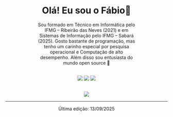 <h1 align="center"> Olá! Eu sou o Fábio👋</h1>

<div align="center">
  <p style="max-width: 60%;">
    Sou formado em Técnico em Informática pelo IFMG – Ribeirão das Neves (2021) e em Sistemas de Informação pelo IFMG – Sabará (2025). Gosto bastante de programação, mas tenho um carinho especial por pesquisa operacional e Computação de alto desempenho. Além disso sou entusiasta do mundo open source 🚀
  </p>
</div>

<br />

<div align="center">
  <a href="https://www.linkedin.com/in/fábio-augusto-400b55202/" target="_blank"><img src="https://img.shields.io/badge/-LinkedIn-%230077B5?style=for-the-badge&logo=linkedin&logoColor=white" target="_blank"></a>
  <a href = "mailto:fabio.augusto1911@gmail.com"><img src="https://img.shields.io/badge/Gmail-D14836?style=for-the-badge&logo=gmail&logoColor=white" target="_blank"></a>
  <a href="https://instagram.com/fabio.aas/" target="_blank"><img src="https://img.shields.io/badge/-Instagram-%23E4405F?style=for-the-badge&logo=instagram&logoColor=white" target="_blank"></a>
</div>

<br />

<p align="center">
  <img src="https://github-readme-stats.vercel.app/api/top-langs/?username=fabio-aug&hide=TeX&layout=compact&theme=dracula">
</p>

----

<p align="center">
  Última edição: 13/09/2025
</p>
